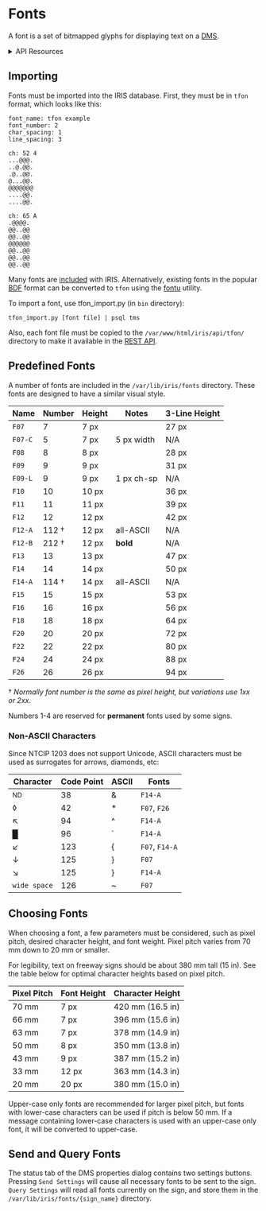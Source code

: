 # Fonts

A font is a set of bitmapped glyphs for displaying text on a [DMS].

<details>
<summary>API Resources</summary>

* `iris/api/font` (minimal)
* `iris/api/tfon/{name}.tfon`

| Access  | Minimal           |
|---------|-------------------|
| 👁️  View | name, font_number |

</details>

## Importing

Fonts must be imported into the IRIS database.  First, they must be in `tfon`
format, which looks like this:

```text
font_name: tfon example
font_number: 2
char_spacing: 1
line_spacing: 3

ch: 52 4
...@@@.
..@.@@.
.@..@@.
@...@@.
@@@@@@@
....@@.
....@@.

ch: 65 A
.@@@@.
@@..@@
@@..@@
@@@@@@
@@..@@
@@..@@
@@..@@
```

Many fonts are [included](#predefined-fonts) with IRIS.  Alternatively,
existing fonts in the popular [BDF] format can be converted to `tfon` using
the [fontu] utility.

To import a font, use tfon_import.py (in `bin` directory):

```
tfon_import.py [font file] | psql tms
```

Also, each font file must be copied to the `/var/www/html/iris/api/tfon/`
directory to make it available in the [REST API].

## Predefined Fonts

A number of fonts are included in the `/var/lib/iris/fonts` directory.  These
fonts are designed to have a similar visual style.

Name    | Number | Height | Notes      | 3-Line Height
--------|--------|--------|------------|--------------
`F07`   | 7      | 7 px   |            | 27 px
`F07-C` | 5      | 7 px   | 5 px width | N/A
`F08`   | 8      | 8 px   |            | 28 px
`F09`   | 9      | 9 px   |            | 31 px
`F09-L` | 9      | 9 px   | 1 px ch-sp | N/A
`F10`   | 10     | 10 px  |            | 36 px
`F11`   | 11     | 11 px  |            | 39 px
`F12`   | 12     | 12 px  |            | 42 px
`F12-A` | 112 †  | 12 px  | all-ASCII  | N/A
`F12-B` | 212 †  | 12 px  | **bold**   | N/A
`F13`   | 13     | 13 px  |            | 47 px
`F14`   | 14     | 14 px  |            | 50 px
`F14-A` | 114 †  | 14 px  | all-ASCII  | N/A
`F15`   | 15     | 15 px  |            | 53 px
`F16`   | 16     | 16 px  |            | 56 px
`F18`   | 18     | 18 px  |            | 64 px
`F20`   | 20     | 20 px  |            | 72 px
`F22`   | 22     | 22 px  |            | 80 px
`F24`   | 24     | 24 px  |            | 88 px
`F26`   | 26     | 26 px  |            | 94 px

† _Normally font number is the same as pixel height, but variations use
1xx or 2xx._

Numbers 1-4 are reserved for **permanent** fonts used by some signs.

### Non-ASCII Characters

Since NTCIP 1203 does not support Unicode, ASCII characters must be used as
surrogates for arrows, diamonds, etc:

| Character     | Code Point | ASCII | Fonts
|---------------|------------|-------|----------------------
| <sup>ND</sup> | 38         | &     | `F14-A`
| ◊             | 42         | *     | `F07`, `F26`
| ↖             | 94         | ^     | `F14-A`
| █             | 96         | \`    | `F14-A`
| ↙             | 123        | {     | `F07`, `F14-A`
| ↓             | 125        | }     | `F07`
| ↘             | 125        | }     | `F14-A`
| `wide space`  | 126        | ~     | `F07`

## Choosing Fonts

When choosing a font, a few parameters must be considered, such as pixel pitch,
desired character height, and font weight.  Pixel pitch varies from 70 mm down
to 20 mm or smaller.

For legibility, text on freeway signs should be about 380 mm tall (15 in).  See
the table below for optimal character heights based on pixel pitch.

Pixel Pitch | Font Height | Character Height
------------|-------------|-----------------
70 mm       | 7 px        | 420 mm (16.5 in)
66 mm       | 7 px        | 396 mm (15.6 in)
63 mm       | 7 px        | 378 mm (14.9 in)
50 mm       | 8 px        | 350 mm (13.8 in)
43 mm       | 9 px        | 387 mm (15.2 in)
33 mm       | 12 px       | 363 mm (14.3 in)
20 mm       | 20 px       | 380 mm (15.0 in)

Upper-case only fonts are recommended for larger pixel pitch, but fonts with
lower-case characters can be used if pitch is below 50 mm.  If a message
containing lower-case characters is used with an upper-case only font, it will
be converted to upper-case.

## Send and Query Fonts

The status tab of the DMS properties dialog contains two settings buttons.
Pressing `Send Settings` will cause all necessary fonts to be sent to the sign.
`Query Settings` will read all fonts currently on the sign, and store them in
the `/var/lib/iris/fonts/{sign_name}` directory.


[BDF]: https://en.wikipedia.org/wiki/Glyph_Bitmap_Distribution_Format
[DMS]: dms.html
[fontu]: https://github.com/DougLau/tfon/tree/main/fontu
[REST API]: rest_api.html
